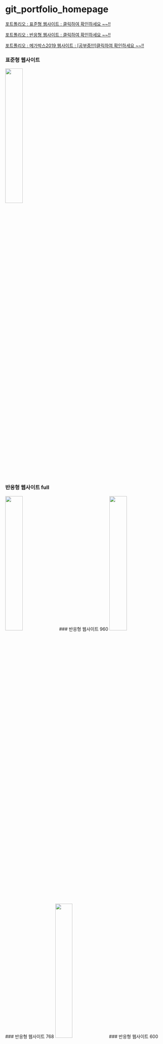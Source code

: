 # git_portfolio_homepage
[포트폴리오 : 표준형 웹사이트 : 클릭하여 확인하세요 ~~!!](https://lim-jae-hun.github.io/git_portfolio_homepage/webstandard/WebContent/html/index.html)

[포트폴리오 : 반응형 웹사이트 : 클릭하여 확인하세요 ~~!!](https://lim-jae-hun.github.io/git_portfolio_homepage/responsive/WebContent/html/index.html)

[포트폴리오 : 메가박스2019 웹사이트 : [공부중!!!]클릭하여 확인하세요 ~~!!](https://lim-jae-hun.github.io/git_portfolio_homepage/megabox2019/WebContent/html/index.html)

### 표준형 웹사이트
<img src="https://user-images.githubusercontent.com/61720243/108012265-4907b780-704c-11eb-9437-62f581a08bf8.png" width="33%">

### 반응형 웹사이트 full
<img src="https://user-images.githubusercontent.com/61720243/108012581-11e5d600-704d-11eb-9aab-072dcce5d8af.png" width="33%">
### 반응형 웹사이트 960
<img src="https://user-images.githubusercontent.com/61720243/108012892-d0a1f600-704d-11eb-9f02-9b371843ed9a.png" width="33%">
### 반응형 웹사이트 768
<img src="https://user-images.githubusercontent.com/61720243/108012998-16f75500-704e-11eb-92b3-bfce384c7ffe.png" width="33%">
### 반응형 웹사이트 600
<img src="https://user-images.githubusercontent.com/61720243/108013021-24144400-704e-11eb-938b-40f2bb89ff33.png" width="33%">
### 반응형 웹사이트 320
<img src="" width="33%">

### 메가박스 2019
<img src="https://user-images.githubusercontent.com/61720243/108013075-4d34d480-704e-11eb-8c1b-e78eb2e702f0.png" width="33%">
